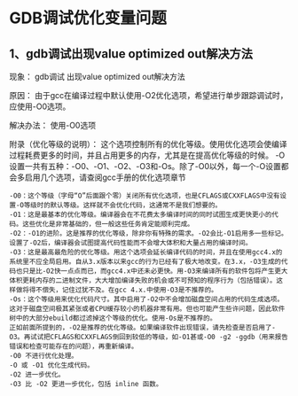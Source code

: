 # GDB调试优化变量问题

## 1、gdb调试出现value optimized out解决方法
现象：
gdb调试 出现value optimized out解决方法

原因：
由于gcc在编译过程中默认使用-O2优化选项，希望进行单步跟踪调试时，应使用-O0选项。

解决办法：
使用-O0选项

附录（优化等级的说明）：
这个选项控制所有的优化等级。使用优化选项会使编译过程耗费更多的时间，并且占用更多的内存，尤其是在提高优化等级的时候。 -O设置一共有五种：-O0、-O1、-O2、-O3和-Os。除了-O0以外，每一个-O设置都会多启用几个选项，请查阅gcc手册的优化选项章节

```
-O0：这个等级（字母“O”后面跟个零）关闭所有优化选项，也是CFLAGS或CXXFLAGS中没有设置-O等级时的默认等级。这样就不会优化代码，这通常不是我们想要的。
-O1：这是最基本的优化等级。编译器会在不花费太多编译时间的同时试图生成更快更小的代码。这些优化是非常基础的，但一般这些任务肯定能顺利完成。
-O2：-O1的进阶。这是推荐的优化等级，除非你有特殊的需求。-O2会比-O1启用多一些标记。设置了-O2后，编译器会试图提高代码性能而不会增大体积和大量占用的编译时间。
-O3：这是最高最危险的优化等级。用这个选项会延长编译代码的时间，并且在使用gcc4.x的系统里不应全局启用。自从3.x版本以来gcc的行为已经有了极大地改变。在3.x，-O3生成的代码也只是比-O2快一点点而已，而gcc4.x中还未必更快。用-O3来编译所有的软件包将产生更大体积更耗内存的二进制文件，大大增加编译失败的机会或不可预知的程序行为（包括错误）。这样做将得不偿失，记住过犹不及。在gcc 4.x.中使用-O3是不推荐的。
-Os：这个等级用来优化代码尺寸。其中启用了-O2中不会增加磁盘空间占用的代码生成选项。这对于磁盘空间极其紧张或者CPU缓存较小的机器非常有用。但也可能产生些许问题，因此软件树中的大部分ebuild都过滤掉这个等级的优化。使用-Os是不推荐的。
正如前面所提到的，-O2是推荐的优化等级。如果编译软件出现错误，请先检查是否启用了-O3。再试试把CFLAGS和CXXFLAGS倒回到较低的等级，如-O1甚或-O0 -g2 -ggdb（用来报告错误和检查可能存在的问题），再重新编译。
-O0 不进行优化处理。
-O 或 -O1 优化生成代码。
-O2 进一步优化。
-O3 比 -O2 更进一步优化，包括 inline 函数。

```